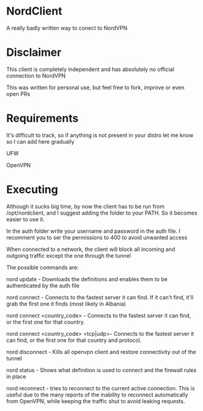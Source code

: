 # NordClient
A really badly written way to conect to NordVPN

# Disclaimer
This client is completely independent and has absolutely no official connection to NordVPN

This was written for personal use, but feel free to fork, improve or even open PRs

# Requirements
It's difficult to track, so if anything is not present in your distro let me know so I can add here gradually

UFW

OpenVPN

# Executing
Although it sucks big time, by now the client has to be run from /opt/nordclient, and I suggest adding the folder to your PATH. So it becomes easier to use it.

In the auth folder write your username and password in the auth file. I recomment you to ser the permissions to 400 to avoid unwanted access

When connected to a network, the client will block all incoming and outgoing traffic except the one through the tunnel 

The possible commands are:


nord update - Downloads the definitions and enables them to be authenticated by the auth file

nord connect - Connects to the fastest server it can find. If it can't find, it'll grab the first one it finds (most likely in Albania)

nord connect <country_code> - Connects to the fastest server it can find, or the first one for that country.

nord connect <country_code> <tcp|udp>- Connects to the fastest server it can find, or the first one for that country and protocol.

nord disconnect - Kills all openvpn client and restore connectivity out of the tunnel

nord status - Shows what definition is used to connect and the firewall rules in place

nord reconnect - tries to reconnect to the current active connection. This is useful due to the many reports of the inability to reconnect automatically from OpenVPN, while keeping the traffic shut to avoid leaking requests.
